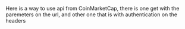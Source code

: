Here is a way to use api from CoinMarketCap, there is one get with the paremeters on the url, and other one that is with authentication on the headers